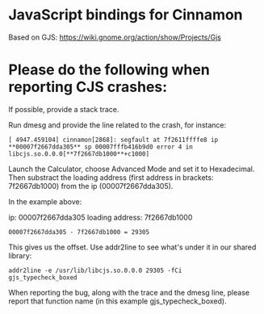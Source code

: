JavaScript bindings for Cinnamon
================================

Based on GJS: https://wiki.gnome.org/action/show/Projects/Gjs

Please do the following when reporting CJS crashes:
===================================================

If possible, provide a stack trace.

Run dmesg and provide the line related to the crash, for instance:

`[ 4947.459104] cinnamon[2868]: segfault at 7f2611ffffe8 ip **00007f2667dda305** sp 00007fffb416b9d0 error 4 in libcjs.so.0.0.0[**7f2667db1000**+c1000]`

Launch the Calculator, choose Advanced Mode and set it to Hexadecimal. Then substract the loading address (first address in brackets: 7f2667db1000) from the ip (00007f2667dda305).

In the example above:

ip: 00007f2667dda305
loading address: 7f2667db1000

`00007f2667dda305 - 7f2667db1000 = 29305`

This gives us the offset. Use addr2line to see what's under it in our shared library:

```
addr2line -e /usr/lib/libcjs.so.0.0.0 29305 -fCi
gjs_typecheck_boxed
```

When reporting the bug, along with the trace and the dmesg line, please report that function name (in this example gjs_typecheck_boxed).
